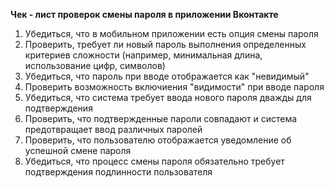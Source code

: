 **Чек - лист проверок смены пароля в приложении Вконтакте**
1. Убедиться, что в мобильном приложении есть опция смены пароля
2. Проверить, требует ли новый пароль выполнения определенных критериев сложности (например, минимальная длина, использование цифр, символов)
3. Убедиться, что пароль при вводе отображается как "невидимый"
4. Проверить возможность включиения "видимости" при вводе пароля
5. Убедиться, что система требует ввода нового пароля дважды для подтверждения
6. Проверить, что подтвержденные пароли совпадают и система предотвращает ввод различных паролей
7. Проверить, что пользователю отображается уведомление об успешной смене пароля
8. Убедиться, что процесс смены пароля обязательно требует подтверждения подлинности пользователя
